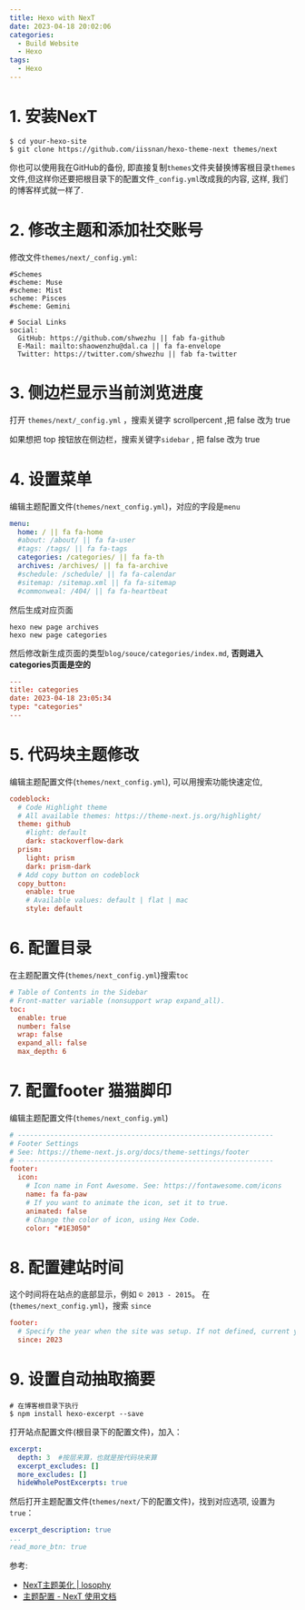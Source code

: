 ```yaml
---
title: Hexo with NexT
date: 2023-04-18 20:02:06
categories:
  - Build Website
  - Hexo
tags:
  - Hexo
---
```


# 1. 安装NexT

```shell
$ cd your-hexo-site
$ git clone https://github.com/iissnan/hexo-theme-next themes/next
```

你也可以使用我在GitHub的备份, 即直接复制`themes`文件夹替换博客根目录`themes`文件,但这样你还要把根目录下的配置文件`_config.yml`改成我的内容, 这样, 我们的博客样式就一样了.

# 2. 修改主题和添加社交账号
修改文件`themes/next/_config.yml`:

```shell
#Schemes
#scheme: Muse
#scheme: Mist
scheme: Pisces
#scheme: Gemini

# Social Links
social:
  GitHub: https://github.com/shwezhu || fab fa-github
  E-Mail: mailto:shaowenzhu@dal.ca || fa fa-envelope
  Twitter: https://twitter.com/shwezhu || fab fa-twitter
```

# 3. 侧边栏显示当前浏览进度
打开 `themes/next/_config.yml` ，搜索关键字 scrollpercent ,把 false 改为 true

如果想把 top 按钮放在侧边栏，搜索关键字`sidebar` , 把 false 改为 true

# 4. 设置菜单
编辑主题配置文件(`themes/next_config.yml`)，对应的字段是`menu`

```yml
menu:
  home: / || fa fa-home
  #about: /about/ || fa fa-user
  #tags: /tags/ || fa fa-tags
  categories: /categories/ || fa fa-th
  archives: /archives/ || fa fa-archive
  #schedule: /schedule/ || fa fa-calendar
  #sitemap: /sitemap.xml || fa fa-sitemap
  #commonweal: /404/ || fa fa-heartbeat
```

然后生成对应页面

```shell
hexo new page archives
hexo new page categories
```

然后修改新生成页面的类型`blog/souce/categories/index.md`, **否则进入categories页面是空的**

```toml
---
title: categories
date: 2023-04-18 23:05:34
type: "categories"
---
```

# 5. 代码块主题修改

编辑主题配置文件(`themes/next_config.yml`), 可以用搜索功能快速定位, 

```toml
codeblock:
  # Code Highlight theme
  # All available themes: https://theme-next.js.org/highlight/
  theme: github 
    #light: default
    dark: stackoverflow-dark
  prism:
    light: prism
    dark: prism-dark
  # Add copy button on codeblock
  copy_button:
    enable: true
    # Available values: default | flat | mac
    style: default
```

# 6. 配置目录
在主题配置文件(`themes/next_config.yml`)搜索`toc`
```toml
# Table of Contents in the Sidebar
# Front-matter variable (nonsupport wrap expand_all).
toc:
  enable: true
  number: false
  wrap: false
  expand_all: false
  max_depth: 6
```

# 7. 配置footer 猫猫脚印

编辑主题配置文件(`themes/next_config.yml`)

```toml
# ---------------------------------------------------------------
# Footer Settings
# See: https://theme-next.js.org/docs/theme-settings/footer
# ---------------------------------------------------------------
footer:
  icon:
    # Icon name in Font Awesome. See: https://fontawesome.com/icons
    name: fa fa-paw
    # If you want to animate the icon, set it to true.
    animated: false
    # Change the color of icon, using Hex Code.
    color: "#1E3050"
```

# 8. 配置建站时间

这个时间将在站点的底部显示，例如 `© 2013 - 2015`。 在(`themes/next_config.yml`)，搜索 `since`

```toml
footer:
  # Specify the year when the site was setup. If not defined, current year will be used.
  since: 2023
```

# 9. 设置自动抽取摘要

```shell
# 在博客根目录下执行
$ npm install hexo-excerpt --save
```

打开站点配置文件(根目录下的配置文件)，加入：

```yaml
excerpt:
  depth: 3  #按层来算，也就是按代码块来算
  excerpt_excludes: []
  more_excludes: []
  hideWholePostExcerpts: true
```

然后打开主题配置文件(`themes/next/`下的配置文件)，找到对应选项, 设置为 `true`：

```yaml
excerpt_description: true
...
read_more_btn: true
```

参考:

- [NexT主题美化 | losophy](https://losophy.github.io/post/71afd747.html)
- [主题配置 - NexT 使用文档](https://theme-next.iissnan.com/theme-settings.html)
